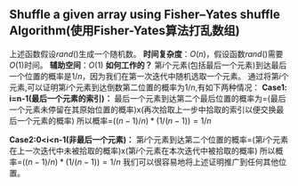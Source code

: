 ## Shuffle a given array using Fisher–Yates shuffle Algorithm(使用Fisher-Yates算法打乱数组)







上述函数假设$rand()$​生成一个随机数。
**时间复杂度**：$O(n)$​，假设函数$rand()$​需要$O(1)$​时间。
**辅助空间**：$O(1)$​
**如何工作的？**
第$i$​个元素(包括最后一个元素)到达最后一个位置的概率是$1/n$​，因为我们在第一次迭代中随机选取一个元素。
通过将第$i$​个元素,可以证明第$i$​个元素到达倒数第二位置的概率为$1/n$​,有如下两种情况：
**Case1: i=n-1(最后一个元素的索引)：**
最后一个元素到达第二个最后位置的概率为=(最后一个元素未停留在其原始位置的概率)x(再次拾取上一步中拾取的索引以便交换最后一个元素的概率)
所以概率=$((n-1)/n)*(1/(n-1))=1/n$​

**Case2:0<i<n-1(非最后一个元素)：**
第$i$个元素到达第二个位置的概率=(第$i$个元素在上一次迭代中未被拾取的概率)x(第$i$个元素在本次迭代中被拾取的概率)
所以概率=$((n-1)/n)*(1/(n-1))=1/n$
我们可以很容易地将上述证明推广到任何其他位置。

